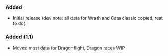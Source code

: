 ### Added
- Initial release (dev note: all data for Wrath and Cata classic copied, rest to do)

### Added (1.1)
- Moved most data for Dragonflight, Dragon races WIP